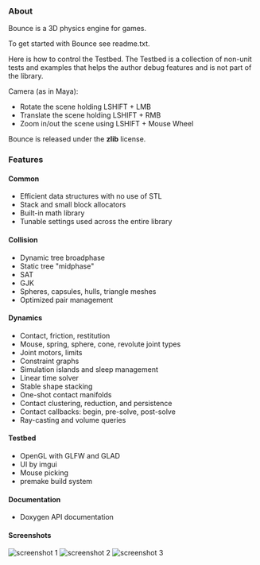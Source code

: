 ### About

Bounce is a 3D physics engine for games.

To get started with Bounce see readme.txt.

Here is how to control the Testbed. The Testbed is a collection of non-unit tests and examples that helps the author debug features and is not part of the library.

Camera (as in Maya):

* Rotate the scene holding LSHIFT + LMB
* Translate the scene holding LSHIFT + RMB
* Zoom in/out the scene using LSHIFT + Mouse Wheel

Bounce is released under the <b>zlib</b> license.

### Features

#### Common

* Efficient data structures with no use of STL
* Stack and small block allocators
* Built-in math library
* Tunable settings used across the entire library

#### Collision

* Dynamic tree broadphase
* Static tree "midphase"
* SAT
* GJK
* Spheres, capsules, hulls, triangle meshes
* Optimized pair management

#### Dynamics

* Contact, friction, restitution
* Mouse, spring, sphere, cone, revolute joint types
* Joint motors, limits
* Constraint graphs
* Simulation islands and sleep management
* Linear time solver
* Stable shape stacking
* One-shot contact manifolds
* Contact clustering, reduction, and persistence
* Contact callbacks: begin, pre-solve, post-solve
* Ray-casting and volume queries

#### Testbed
	
* OpenGL with GLFW and GLAD
* UI by imgui
* Mouse picking
* premake build system

#### Documentation

* Doxygen API documentation</li>

#### Screenshots

![screenshot 1](/screenshots/a.png?raw=true)
![screenshot 2](/screenshots/c.png?raw=true)
![screenshot 3](/screenshots/b.png?raw=true)

